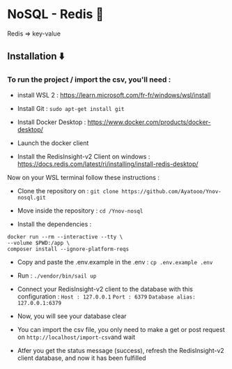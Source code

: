 # NoSQL - Redis 🚩
Redis => key-value
## Installation ⬇️
### To run the project / import the csv, you'll need :

- install WSL 2 : https://learn.microsoft.com/fr-fr/windows/wsl/install

- Install Git : ```sudo apt-get install git```

- Install Docker Desktop : https://www.docker.com/products/docker-desktop/

- Launch the docker client

- Install the RedisInsight-v2 Client on windows : https://docs.redis.com/latest/ri/installing/install-redis-desktop/ 

Now on your WSL terminal follow these instructions :

- Clone the repository on : ```git clone https://github.com/Ayatooo/Ynov-nosql.git```

- Move inside the repository : ```cd /Ynov-nosql ```

- Install the dependencies : 
```
docker run --rm --interactive --tty \
--volume $PWD:/app \
composer install --ignore-platform-reqs
```

- Copy and paste the .env.example in the .env : ```cp .env.example .env```

- Run : ```./vendor/bin/sail up```

- Connect your RedisInsight-v2 client to the database with this configuration :
```Host : 127.0.0.1```
```Port : 6379```
```Database alias: 127.0.0.1:6379```

- Now, you will see your database clear

- You can import the csv file, you only need to make a get or post request on ```http://localhost/import-csv```and wait

- Atfer you get the status message (success), refresh the RedisInsight-v2 client database, and now it has been fulfilled

